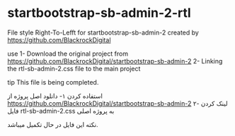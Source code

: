 # startbootstrap-sb-admin-2-rtl
File style Right-To-Lefft for startbootstrap-sb-admin-2 created by https://github.com/BlackrockDigital



use
1- Download the original project from https://github.com/BlackrockDigital/startbootstrap-sb-admin-2
2- Linking the rtl-sb-admin-2.css file to the main project

tip
This file is being completed.



استفاده کردن
۱- دانلود اصل پروژه از https://github.com/BlackrockDigital/startbootstrap-sb-admin-2
۲- لینک کردن فایل rtl-sb-admin-2.css به پروژه اصلی

نکته
این فایل در حال تکمیل میباشد.